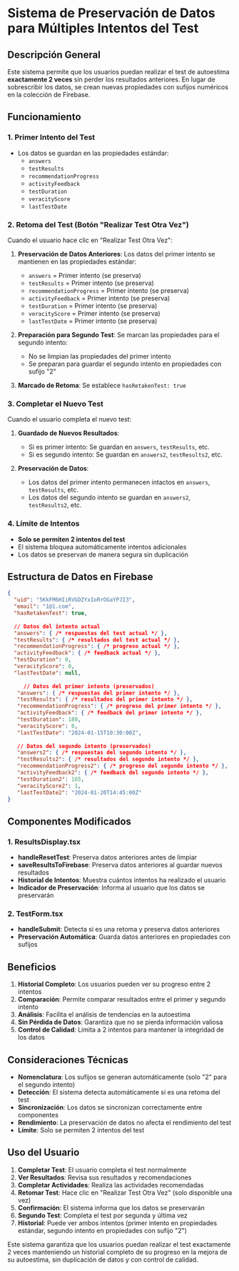 # Sistema de Preservación de Datos para Múltiples Intentos del Test

## Descripción General

Este sistema permite que los usuarios puedan realizar el test de autoestima **exactamente 2 veces** sin perder los resultados anteriores. En lugar de sobrescribir los datos, se crean nuevas propiedades con sufijos numéricos en la colección de Firebase.

## Funcionamiento

### 1. Primer Intento del Test
- Los datos se guardan en las propiedades estándar:
  - `answers`
  - `testResults`
  - `recommendationProgress`
  - `activityFeedback`
  - `testDuration`
  - `veracityScore`
  - `lastTestDate`

### 2. Retoma del Test (Botón "Realizar Test Otra Vez")
Cuando el usuario hace clic en "Realizar Test Otra Vez":

1. **Preservación de Datos Anteriores**: Los datos del primer intento se mantienen en las propiedades estándar:
   - `answers` = Primer intento (se preserva)
   - `testResults` = Primer intento (se preserva)
   - `recommendationProgress` = Primer intento (se preserva)
   - `activityFeedback` = Primer intento (se preserva)
   - `testDuration` = Primer intento (se preserva)
   - `veracityScore` = Primer intento (se preserva)
   - `lastTestDate` = Primer intento (se preserva)

2. **Preparación para Segundo Test**: Se marcan las propiedades para el segundo intento:
   - No se limpian las propiedades del primer intento
   - Se preparan para guardar el segundo intento en propiedades con sufijo "2"

3. **Marcado de Retoma**: Se establece `hasRetakenTest: true`

### 3. Completar el Nuevo Test
Cuando el usuario completa el nuevo test:

1. **Guardado de Nuevos Resultados**: 
   - Si es primer intento: Se guardan en `answers`, `testResults`, etc.
   - Si es segundo intento: Se guardan en `answers2`, `testResults2`, etc.

2. **Preservación de Datos**: 
   - Los datos del primer intento permanecen intactos en `answers`, `testResults`, etc.
   - Los datos del segundo intento se guardan en `answers2`, `testResults2`, etc.

### 4. Límite de Intentos
- **Solo se permiten 2 intentos del test**
- El sistema bloquea automáticamente intentos adicionales
- Los datos se preservan de manera segura sin duplicación

## Estructura de Datos en Firebase

```json
{
  "uid": "5KkFM6HIiRVGDZYxIoRrOGaYPJI3",
  "email": "1@1.com",
  "hasRetakenTest": true,
  
  // Datos del intento actual
  "answers": { /* respuestas del test actual */ },
  "testResults": { /* resultados del test actual */ },
  "recommendationProgress": { /* progreso actual */ },
  "activityFeedback": { /* feedback actual */ },
  "testDuration": 0,
  "veracityScore": 0,
  "lastTestDate": null,
  
     // Datos del primer intento (preservados)
   "answers": { /* respuestas del primer intento */ },
   "testResults": { /* resultados del primer intento */ },
   "recommendationProgress": { /* progreso del primer intento */ },
   "activityFeedback": { /* feedback del primer intento */ },
   "testDuration": 180,
   "veracityScore": 0,
   "lastTestDate": "2024-01-15T10:30:00Z",
   
   // Datos del segundo intento (preservados)
   "answers2": { /* respuestas del segundo intento */ },
   "testResults2": { /* resultados del segundo intento */ },
   "recommendationProgress2": { /* progreso del segundo intento */ },
   "activityFeedback2": { /* feedback del segundo intento */ },
   "testDuration2": 165,
   "veracityScore2": 1,
   "lastTestDate2": "2024-01-20T14:45:00Z"
}
```

## Componentes Modificados

### 1. ResultsDisplay.tsx
- **handleResetTest**: Preserva datos anteriores antes de limpiar
- **saveResultsToFirebase**: Preserva datos anteriores al guardar nuevos resultados
- **Historial de Intentos**: Muestra cuántos intentos ha realizado el usuario
- **Indicador de Preservación**: Informa al usuario que los datos se preservarán

### 2. TestForm.tsx
- **handleSubmit**: Detecta si es una retoma y preserva datos anteriores
- **Preservación Automática**: Guarda datos anteriores en propiedades con sufijos

## Beneficios

1. **Historial Completo**: Los usuarios pueden ver su progreso entre 2 intentos
2. **Comparación**: Permite comparar resultados entre el primer y segundo intento
3. **Análisis**: Facilita el análisis de tendencias en la autoestima
4. **Sin Pérdida de Datos**: Garantiza que no se pierda información valiosa
5. **Control de Calidad**: Limita a 2 intentos para mantener la integridad de los datos

## Consideraciones Técnicas

- **Nomenclatura**: Los sufijos se generan automáticamente (solo "2" para el segundo intento)
- **Detección**: El sistema detecta automáticamente si es una retoma del test
- **Sincronización**: Los datos se sincronizan correctamente entre componentes
- **Rendimiento**: La preservación de datos no afecta el rendimiento del test
- **Límite**: Solo se permiten 2 intentos del test

## Uso del Usuario

1. **Completar Test**: El usuario completa el test normalmente
2. **Ver Resultados**: Revisa sus resultados y recomendaciones
3. **Completar Actividades**: Realiza las actividades recomendadas
4. **Retomar Test**: Hace clic en "Realizar Test Otra Vez" (solo disponible una vez)
5. **Confirmación**: El sistema informa que los datos se preservarán
6. **Segundo Test**: Completa el test por segunda y última vez
7. **Historial**: Puede ver ambos intentos (primer intento en propiedades estándar, segundo intento en propiedades con sufijo "2")

Este sistema garantiza que los usuarios puedan realizar el test exactamente 2 veces manteniendo un historial completo de su progreso en la mejora de su autoestima, sin duplicación de datos y con control de calidad.
